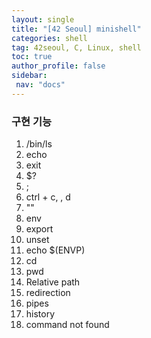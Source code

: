 ```yaml
---
layout: single
title: "[42 Seoul] minishell"
categories: shell
tag: 42seoul, C, Linux, shell
toc: true
author_profile: false
sidebar:
 nav: "docs"
---
```



### 구현 기능

1. /bin/ls
2. echo
3. exit
4. $?
5. ;
6. ctrl + c, \, d
7. ""
8. env
9. export
10. unset
11. echo $(ENVP)
12. cd
13. pwd
14. Relative path
15. redirection
16. pipes
17. history
18. command not found